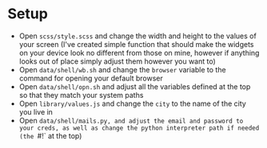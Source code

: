 # Setup

- Open `scss/style.scss` and change the width and height to the values of your screen (I've created simple function that should make the widgets on your device look no different from those on mine, however if anything looks out of place simply adjust them however you want to)
- Open `data/shell/wb.sh` and change the `browser` variable to the command for opening your default browser
- Open `data/shell/opn.sh` and adjust all the variables defined at the top so that they match your system paths
- Open `library/values.js` and change the `city` to the name of the city you live in
- Open `data/shell/mails.py, and adjust the email and password to your creds, as well as change the python interpreter path if needed (the `#!` at the top)
